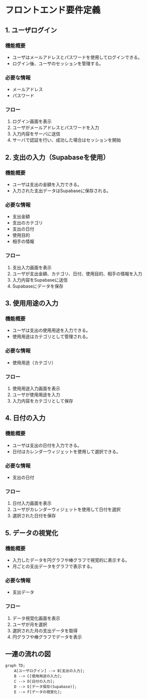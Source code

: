 # フロントエンド要件定義

## 1. ユーザログイン
### 機能概要
- ユーザはメールアドレスとパスワードを使用してログインできる。
- ログイン後、ユーザのセッションを管理する。

### 必要な情報
- メールアドレス
- パスワード

### フロー
1. ログイン画面を表示
2. ユーザがメールアドレスとパスワードを入力
3. 入力内容をサーバに送信
4. サーバで認証を行い、成功した場合はセッションを開始

## 2. 支出の入力（Supabaseを使用）
### 機能概要
- ユーザは支出の金額を入力できる。
- 入力された支出データはSupabaseに保存される。

### 必要な情報
- 支出金額
- 支出のカテゴリ
- 支出の日付
- 使用目的
- 相手の情報

### フロー
1. 支出入力画面を表示
2. ユーザが支出金額、カテゴリ、日付、使用目的、相手の情報を入力
3. 入力内容をSupabaseに送信
4. Supabaseにデータを保存

## 3. 使用用途の入力
### 機能概要
- ユーザは支出の使用用途を入力できる。
- 使用用途はカテゴリとして管理される。

### 必要な情報
- 使用用途（カテゴリ）

### フロー
1. 使用用途入力画面を表示
2. ユーザが使用用途を入力
3. 入力内容をカテゴリとして保存

## 4. 日付の入力
### 機能概要
- ユーザは支出の日付を入力できる。
- 日付はカレンダーウィジェットを使用して選択できる。

### 必要な情報
- 支出の日付

### フロー
1. 日付入力画面を表示
2. ユーザがカレンダーウィジェットを使用して日付を選択
3. 選択された日付を保存

## 5. データの視覚化
### 機能概要
- 入力したデータを円グラフや棒グラフで視覚的に表示する。
- 月ごとの支出データをグラフで表示する。

### 必要な情報
- 支出データ

### フロー
1. データ視覚化画面を表示
2. ユーザが月を選択
3. 選択された月の支出データを取得
4. 円グラフや棒グラフでデータを表示

## 一連の流れの図

```mermaid
graph TD;
    A[ユーザログイン] --> B[支出の入力];
    B --> C[使用用途の入力];
    C --> D[日付の入力];
    D --> E[データ保存(Supabase)];
    E --> F[データの視覚化];
```